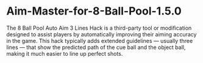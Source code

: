 # Aim-Master-for-8-Ball-Pool-1.5.0
The 8 Ball Pool Auto Aim 3 Lines Hack is a third-party tool or modification designed to assist players by automatically improving their aiming accuracy in the game. This hack typically adds extended guidelines — usually three lines — that show the predicted path of the cue ball and the object ball, making it much easier to line up perfect shots.

